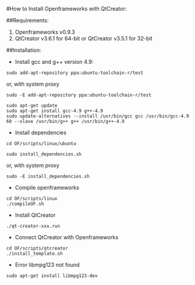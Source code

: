 #How to Install Openframeworks with QtCreator:

##Requirements:
1. Openframeworks v0.9.3
2. QtCreator v3.6.1 for 64-bit or QtCreator v3.5.1 for 32-bit

##Installation:
- Install gcc and g++ version 4.9:
```
sudo add-apt-repository ppa:ubuntu-toolchain-r/test
```
or, with system proxy
```
sudo -E add-apt-repository ppa:ubuntu-toolchain-r/test
```
```
sudo apt-get update
sudo apt-get install gcc-4.9 g++-4.9
sudo update-alternatives --install /usr/bin/gcc gcc /usr/bin/gcc-4.9 60 --slave /usr/bin/g++ g++ /usr/bin/g++-4.9
```

- Install dependencies
```
cd OF/scripts/linux/ubuntu
```
```
sudo install_dependencies.sh
```
or, with system proxy
```
sudo -E install_dependencies.sh
```

- Compile openframeworks
```
cd OF/scripts/linux
./compileOF.sh
```

- Install QtCreator
```
./qt-creator-xxx.run
```

- Connect QtCreator with Openframeworks
```
cd OF/scripts/qtcreator
./install_template.sh
```

- Error libmpg123 not found
```
sudo apt-get install libmpg123-dev
```
